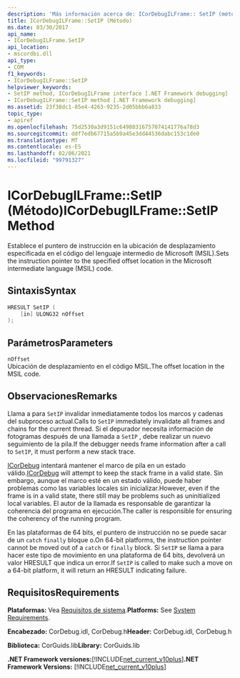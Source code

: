 ```yaml
---
description: 'Más información acerca de: ICorDebugILFrame:: SetIP (método)'
title: ICorDebugILFrame::SetIP (Método)
ms.date: 03/30/2017
api_name:
- ICorDebugILFrame.SetIP
api_location:
- mscordbi.dll
api_type:
- COM
f1_keywords:
- ICorDebugILFrame::SetIP
helpviewer_keywords:
- SetIP method, ICorDebugILFrame interface [.NET Framework debugging]
- ICorDebugILFrame::SetIP method [.NET Framework debugging]
ms.assetid: 23f38dc1-85e4-4263-9235-2d05bbb6a833
topic_type:
- apiref
ms.openlocfilehash: 75d2530a3d9151c64980316757074141776a78d3
ms.sourcegitcommit: ddf7edb67715a5b9a45e3dd44536dabc153c1de0
ms.translationtype: MT
ms.contentlocale: es-ES
ms.lasthandoff: 02/06/2021
ms.locfileid: "99791327"
---
```

# <a name="icordebugilframesetip-method"></a><span data-ttu-id="afb50-103">ICorDebugILFrame::SetIP (Método)</span><span class="sxs-lookup"><span data-stu-id="afb50-103">ICorDebugILFrame::SetIP Method</span></span>

<span data-ttu-id="afb50-104">Establece el puntero de instrucción en la ubicación de desplazamiento especificada en el código del lenguaje intermedio de Microsoft (MSIL).</span><span class="sxs-lookup"><span data-stu-id="afb50-104">Sets the instruction pointer to the specified offset location in the Microsoft intermediate language (MSIL) code.</span></span>  
  
## <a name="syntax"></a><span data-ttu-id="afb50-105">Sintaxis</span><span class="sxs-lookup"><span data-stu-id="afb50-105">Syntax</span></span>  
  
```cpp  
HRESULT SetIP (  
    [in] ULONG32 nOffset  
);  
```  
  
## <a name="parameters"></a><span data-ttu-id="afb50-106">Parámetros</span><span class="sxs-lookup"><span data-stu-id="afb50-106">Parameters</span></span>  

 `nOffset`  
 <span data-ttu-id="afb50-107">Ubicación de desplazamiento en el código MSIL.</span><span class="sxs-lookup"><span data-stu-id="afb50-107">The offset location in the MSIL code.</span></span>  
  
## <a name="remarks"></a><span data-ttu-id="afb50-108">Observaciones</span><span class="sxs-lookup"><span data-stu-id="afb50-108">Remarks</span></span>  

 <span data-ttu-id="afb50-109">Llama a para `SetIP` invalidar inmediatamente todos los marcos y cadenas del subproceso actual.</span><span class="sxs-lookup"><span data-stu-id="afb50-109">Calls to `SetIP` immediately invalidate all frames and chains for the current thread.</span></span> <span data-ttu-id="afb50-110">Si el depurador necesita información de fotogramas después de una llamada a `SetIP` , debe realizar un nuevo seguimiento de la pila.</span><span class="sxs-lookup"><span data-stu-id="afb50-110">If the debugger needs frame information after a call to `SetIP`, it must perform a new stack trace.</span></span>  
  
 <span data-ttu-id="afb50-111">[ICorDebug](icordebug-interface.md) intentará mantener el marco de pila en un estado válido.</span><span class="sxs-lookup"><span data-stu-id="afb50-111">[ICorDebug](icordebug-interface.md) will attempt to keep the stack frame in a valid state.</span></span> <span data-ttu-id="afb50-112">Sin embargo, aunque el marco esté en un estado válido, puede haber problemas como las variables locales sin inicializar.</span><span class="sxs-lookup"><span data-stu-id="afb50-112">However, even if the frame is in a valid state, there still may be problems such as uninitialized local variables.</span></span> <span data-ttu-id="afb50-113">El autor de la llamada es responsable de garantizar la coherencia del programa en ejecución.</span><span class="sxs-lookup"><span data-stu-id="afb50-113">The caller is responsible for ensuring the coherency of the running program.</span></span>  
  
 <span data-ttu-id="afb50-114">En las plataformas de 64 bits, el puntero de instrucción no se puede sacar de un `catch` `finally` bloque o.</span><span class="sxs-lookup"><span data-stu-id="afb50-114">On 64-bit platforms, the instruction pointer cannot be moved out of a `catch` or `finally` block.</span></span> <span data-ttu-id="afb50-115">Si `SetIP` se llama a para hacer este tipo de movimiento en una plataforma de 64 bits, devolverá un valor HRESULT que indica un error.</span><span class="sxs-lookup"><span data-stu-id="afb50-115">If `SetIP` is called to make such a move on a 64-bit platform, it will return an HRESULT indicating failure.</span></span>  
  
## <a name="requirements"></a><span data-ttu-id="afb50-116">Requisitos</span><span class="sxs-lookup"><span data-stu-id="afb50-116">Requirements</span></span>  

 <span data-ttu-id="afb50-117">**Plataformas:** Vea [Requisitos de sistema](../../get-started/system-requirements.md).</span><span class="sxs-lookup"><span data-stu-id="afb50-117">**Platforms:** See [System Requirements](../../get-started/system-requirements.md).</span></span>  
  
 <span data-ttu-id="afb50-118">**Encabezado:** CorDebug.idl, CorDebug.h</span><span class="sxs-lookup"><span data-stu-id="afb50-118">**Header:** CorDebug.idl, CorDebug.h</span></span>  
  
 <span data-ttu-id="afb50-119">**Biblioteca:** CorGuids.lib</span><span class="sxs-lookup"><span data-stu-id="afb50-119">**Library:** CorGuids.lib</span></span>  
  
 <span data-ttu-id="afb50-120">**.NET Framework versiones:**[!INCLUDE[net_current_v10plus](../../../../includes/net-current-v10plus-md.md)]</span><span class="sxs-lookup"><span data-stu-id="afb50-120">**.NET Framework Versions:** [!INCLUDE[net_current_v10plus](../../../../includes/net-current-v10plus-md.md)]</span></span>

